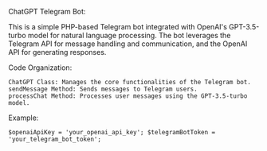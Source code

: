 ChatGPT Telegram Bot:

This is a simple PHP-based Telegram bot integrated with OpenAI's GPT-3.5-turbo model for natural language processing. The bot leverages the Telegram API for message handling and communication, and the OpenAI API for generating responses.

Code Organization:

    ChatGPT Class: Manages the core functionalities of the Telegram bot.
    sendMessage Method: Sends messages to Telegram users.
    processChat Method: Processes user messages using the GPT-3.5-turbo model.
    
Example:

<code>$openaiApiKey = 'your_openai_api_key';
$telegramBotToken = 'your_telegram_bot_token';
</code>


